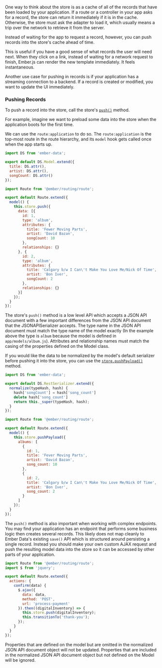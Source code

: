 One way to think about the store is as a cache of all of the records
that have been loaded by your application. If a route or a controller in
your app asks for a record, the store can return it immediately if it is
in the cache. Otherwise, the store must ask the adapter to load it,
which usually means a trip over the network to retrieve it from the
server.

Instead of waiting for the app to request a record, however, you can
push records into the store's cache ahead of time.

This is useful if you have a good sense of what records the user
will need next. When they click on a link, instead of waiting for a
network request to finish, Ember.js can render the new template
immediately. It feels instantaneous.

Another use case for pushing in records is if your application has a
streaming connection to a backend. If a record is created or modified,
you want to update the UI immediately.

### Pushing Records

To push a record into the store, call the store's [`push()`](https://api.emberjs.com/ember-data/3.5/classes/DS.Store/methods/push?anchor=push) method.

For example, imagine we want to preload some data into the store when
the application boots for the first time.

We can use the `route:application` to do so. The `route:application` is
the top-most route in the route hierarchy, and its `model` hook gets
called once when the app starts up.

```javascript {data-filename=app/models/album.js}
import DS from 'ember-data';

export default DS.Model.extend({
  title: DS.attr(),
  artist: DS.attr(),
  songCount: DS.attr()
});
```

```javascript {data-filename=app/routes/application.js}
import Route from '@ember/routing/route';

export default Route.extend({
  model() {
    this.store.push({
      data: [{
        id: 1,
        type: 'album',
        attributes: {
          title: 'Fewer Moving Parts',
          artist: 'David Bazan',
          songCount: 10
        },
        relationships: {}
      }, {
        id: 2,
        type: 'album',
        attributes: {
          title: 'Calgary b/w I Can\'t Make You Love Me/Nick Of Time',
          artist: 'Bon Iver',
          songCount: 2
        },
        relationships: {}
      }]
    });
  }
});
```

The store's `push()` method is a low level API which accepts a JSON
API document with a few important differences from the JSON API
document that the JSONAPISerializer accepts. The type name in the JSON
API document must match the type name of the model exactly (In the
example above the type is `album` because the model is defined in
`app/models/album.js`). Attributes and relationship names must match
the casing of the properties defined on the Model class.

If you would like the data to be normalized by the model's default
serializer before pushing it into the store, you can use the
[`store.pushPayload()`](https://api.emberjs.com/ember-data/3.5/classes/DS.Store/methods/push?anchor=pushPayload) method.

```javascript {data-filename=app/serializers/album.js}
import DS from 'ember-data';

export default DS.RestSerializer.extend({
  normalize(typeHash, hash) {
    hash['songCount'] = hash['song_count']
    delete hash['song_count']
    return this._super(typeHash, hash);
  }
});
```

```javascript {data-filename=app/routes/application.js}
import Route from '@ember/routing/route';

export default Route.extend({
  model() {
    this.store.pushPayload({
      albums: [
        {
          id: 1,
          title: 'Fever Moving Parts',
          artist: 'David Bazan',
          song_count: 10
        },
        {
          id: 2,
          title: 'Calgary b/w I Can\'t Make You Love Me/Nick Of Time',
          artist: 'Bon Iver',
          song_count: 2
        }
      ]
    });
  }
});
```

The `push()` method is also important when working with complex
endpoints. You may find your application has an endpoint that performs
some business logic then creates several records. This likely does not
map cleanly to Ember Data's existing `save()` API which is structured
around persisting a single record. Instead you should make your own
custom AJAX request and push the resulting model data into the store
so it can be accessed by other parts of your application.


```javascript {data-filename=app/routes/confirm-payment.js}
import Route from '@ember/routing/route';
import $ from 'jquery';

export default Route.extend({
  actions: {
    confirm(data) {
      $.ajax({
        data: data,
        method: 'POST',
        url: 'process-payment'
      }).then((digitalInventory) => {
        this.store.push(digitalInventory);
        this.transitionTo('thank-you');
      });
    }
  }
});
```

Properties that are defined on the model but are omitted in the
normalized JSON API document object will not be updated. Properties
that are included in the normalized JSON API document object but not
defined on the Model will be ignored.
